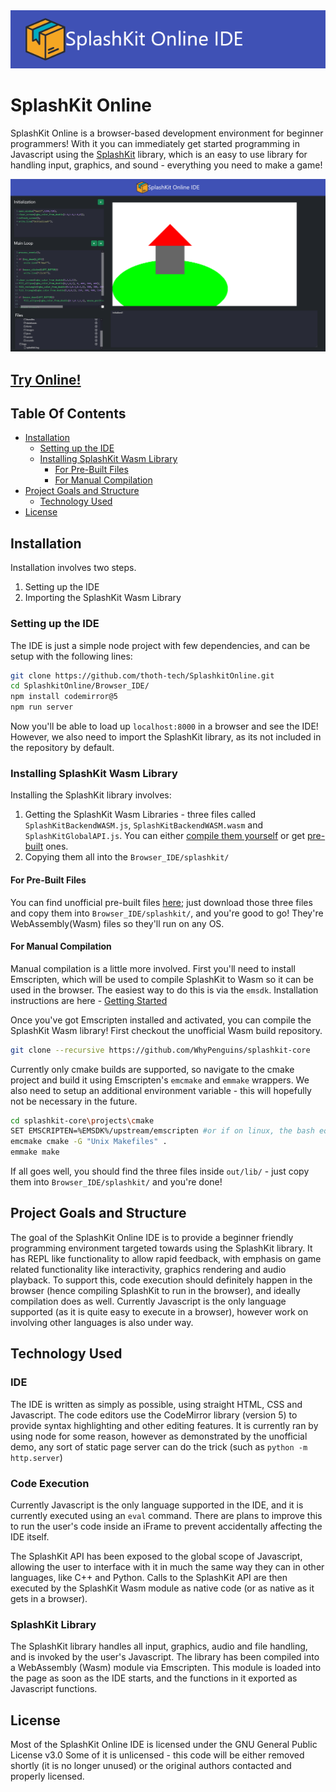 <img src="SplashKitOnlineIDETitle.png" alt="SplashKit Online IDE"/>

# SplashKit Online

SplashKit Online is a browser-based development environment for beginner programmers!
With it you can immediately get started programming in Javascript using the [SplashKit](https://splashkit.io) library, which is an easy to use library for handling input, graphics, and sound - everything you need to make a game!

![prototype-image](SplashKitOnlineIDEPrototypeImage.png)

## [Try Online!](https://whypenguins.github.io/SplashkitOnline/)

## Table Of Contents

- [Installation](#installation)
    - [Setting up the IDE](#setting-up-the-ide)
    - [Installing SplashKit Wasm Library](#installing-splashkit-wasm-library)
	    - [For Pre-Built Files](#for-pre-built-files)
	    - [For Manual Compilation](#for-manual-compilation)
- [Project Goals and Structure](#project-goals-and-structure)
    - [Technology Used](#technology-used)
- [License](#license)
## Installation

Installation involves two steps.

 1. Setting up the IDE
 2. Importing the SplashKit Wasm Library

### Setting up the IDE
The IDE is just a simple node project with few dependencies, and can be setup with the following lines:
```bash
git clone https://github.com/thoth-tech/SplashkitOnline.git
cd SplashkitOnline/Browser_IDE/
npm install codemirror@5
npm run server
```
Now you'll be able to load up `localhost:8000` in a browser and see the IDE! However, we also need to import the SplashKit library, as its not included in the repository by default. 

### Installing SplashKit Wasm Library
Installing the SplashKit library involves:
1. Getting the SplashKit Wasm Libraries - three files called `SplashKitBackendWASM.js`, `SplashKitBackendWASM.wasm` and `SplashKitGlobalAPI.js`. You can either [compile them yourself](#for-manual-compilation) or get [pre-built](#for-pre-built-files) ones.
2. Copying them all into the `Browser_IDE/splashkit/`

#### For Pre-Built Files
You can find unofficial pre-built files [here](https://github.com/WhyPenguins/SplashkitOnline/tree/github-live/Browser_IDE/splashkit); just download those three files and copy them into `Browser_IDE/splashkit/`, and you're good to go! They're WebAssembly(Wasm) files so they'll run on any OS.

#### For Manual Compilation
Manual compilation is a little more involved.
First you'll need to install Emscripten, which will be used to compile SplashKit to Wasm so it can be used in the browser. The easiest way to do this is via the `emsdk`. Installation instructions are here - [Getting Started](https://emscripten.org/docs/getting_started/downloads.html)

Once you've got Emscripten installed and activated, you can compile the SplashKit Wasm library!
First checkout the unofficial Wasm build repository.
```bash
git clone --recursive https://github.com/WhyPenguins/splashkit-core
```
Currently only cmake builds are supported, so navigate to the cmake project and build it using Emscripten's `emcmake` and `emmake` wrappers. We also need to setup an additional environment variable - this will hopefully not be necessary in the future.
```bash
cd splashkit-core\projects\cmake
SET EMSCRIPTEN=%EMSDK%/upstream/emscripten #or if on linux, the bash equivalent
emcmake cmake -G "Unix Makefiles" .
emmake make
```
If all goes well, you should find the three files inside `out/lib/` - just copy them into `Browser_IDE/splashkit/` and you're done!

## Project Goals and Structure
The goal of the SplashKit Online IDE is to provide a beginner friendly programming environment targeted towards using the SplashKit library. It has REPL like functionality to allow rapid feedback, with emphasis on game related functionality like interactivity, graphics rendering and audio playback. To support this, code execution should definitely happen in the browser (hence compiling SplashKit to run in the browser), and ideally compilation does as well. Currently Javascript is the only language supported (as it is quite easy to execute in a browser), however work on involving other languages is also under way.

## Technology Used
### IDE
The IDE is written as simply as possible, using straight HTML, CSS and Javascript. The code editors use the CodeMirror library (version 5) to provide syntax highlighting and other editing features. It is currently ran by using node for some reason, however as demonstrated by the unofficial demo, any sort of static page server can do the trick (such as `python -m http.server`)

### Code Execution
Currently Javascript is the only language supported in the IDE, and it is currently executed using an `eval` command. There are plans to improve this to run the user's code inside an iFrame to prevent accidentally affecting the IDE itself. 

The SplashKit API has been exposed to the global scope of Javascript, allowing the user to interface with it in much the same way they can in other languages, like C++ and Python. Calls to the SplashKit API are then executed by the SplashKit Wasm module as native code (or as native as it gets in a browser).

### SplashKit Library
The SplashKit library handles all input, graphics, audio and file handling, and is invoked by the user's Javascript. The library has been compiled into a WebAssembly (Wasm) module via Emscripten. This module is loaded into the page as soon as the IDE starts, and the functions in it exported as Javascript functions.

## License

Most of the SplashKit Online IDE is licensed under the GNU General Public License v3.0
Some of it is unlicensed - this code will be either removed shortly (it is no longer unused) or the original authors contacted and properly licensed.
